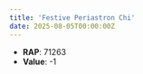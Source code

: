 ```yaml
---
title: 'Festive Periastron Chi'
date: 2025-08-05T00:00:00Z
---
```

- **RAP**: 71263
- **Value**: -1
